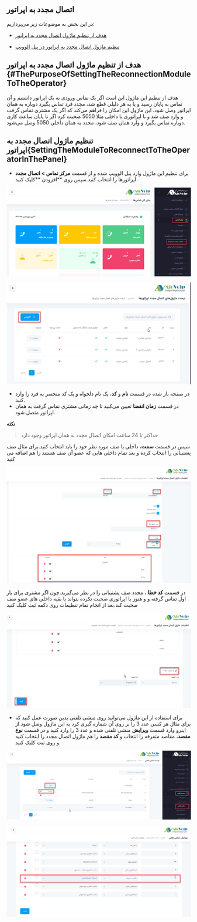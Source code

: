 ## اتصال مجدد به اپراتور

در این بخش به موضوعات زیر می‌پردازیم:

-	[هدف از تنظیم ماژول اتصال مجدد به اپراتور ](#ThePurposeOfSettingTheReconnectionModuleToTheOperator)

-	[تنظیم ماژول اتصال مجدد به اپراتور در پنل الوویپ ](#SettingTheModuleToReconnectToTheOperatorInThePanel)

## هدف از تنظیم ماژول اتصال مجدد به اپراتور {#ThePurposeOfSettingTheReconnectionModuleToTheOperator}

هدف از تنظیم این ماژول این است اگر یک تماس ورودی به یک اپراتور داشتیم و آن تماس به پایان رسید و یا به هر دلیلی قطع شد، مجدد فرد تماس بگیرد دوباره به همان اپراتور وصل شود. این  ماژول این امکان را فراهم می‌کند که اگر یک مشتری تماس گرفت و وارد صف شد و با اپراتوری با داخلی مثلا 5050 صحبت کرد اگر تا پایان ساعت کاری دوباره تماس بگیرد و وارد همان صف شود، مجدد به همان داخلی 5050 وصل می‌شود.

## تنظیم ماژول اتصال مجدد به اپراتور{SettingTheModuleToReconnectToTheOperatorInThePanel}

-	برای تنظیم این ماژول وارد پنل الوویپ شده و از قسمت **مرکز تماس > اتصال مجدد** اپراتورها را انتخاب کنید.سپس روی **افزودن **کلیک کنید.

![مسیر ماژول اتصال مجدد](./Images/operator-reconnect01.png)

![مسیر ماژول اتصال مجدد](./Images/operator-reconnect02.png)

-	در صفحه باز شده در قسمت **نام** و **کد**، یک نام دلخواه و یک کد منحصر به فرد  را وارد کنید.
-	در قسمت **زمان انقضا** تعیین می‌کنید تا چه 
زمانی مشتری تماس گرفت به همان اپراتور متصل شود.

**نکته**
>حداکثر تا 24 ساعت امکان اتصال مجدد به همان اپراتور وجود دارد

سپس  در قسمت **سمت**، داخلی یا صف مورد نظر خود را باید انتخاب کنید.برای مثال صف پشتیبانی را انتخاب کرده و بعد تمام داخلی هایی که عضو آن صف هستند را هم اضافه می کنید

![مسیر ماژول اتصال مجدد](./Images/operator-reconnect03.png)

در قسمت **کد خطا** ، مجدد صف پشتیبانی را در نظر می‌گیرید.چون اگر  مشتری برای بار اول تماس گرفته و و هنوز با اپراتوری صحبت نکرده بتواند با بقیه داخلی های عضو صف صحبت کند.بعد از انجام تمام تنظیمات روی دکمه ثبت کلیک کنید

![مسیر ماژول اتصال مجدد](./Images/operator-reconnect04.png)

-	برای استفاده از این ماژول می‌توانید روی منشی تلفنی   بدین صورت عمل ‌کنید که برای مثال هر کسی عدد 3 را بر روی آن شماره گیری کرد به این ماژول وصل شود.از اینرو وارد قسمت **ویرایش** منشی تلفنی شده و عدد 3 را وارد کنید و در قسمت  **نوع مقصد**، مقاصد متفرقه را انتخاب  و **کد مقصد** را هم ماژول اتصال مجدد را انتخاب کنید و روی ثبت کلیک کنید.

![مسیر ماژول اتصال مجدد](./Images/operator-reconnect05.png)

![مسیر ماژول اتصال مجدد](./Images/operator-reconnect06.png)


